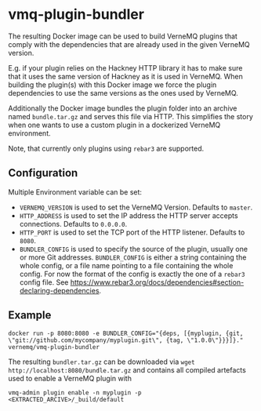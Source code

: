 # vmq-plugin-bundler

The resulting Docker image can be used to build VerneMQ plugins that
comply with the dependencies that are already used in the given
VerneMQ version.

E.g. if your plugin relies on the Hackney HTTP library it has to make
sure that it uses the same version of Hackney as it is used in VerneMQ.
When building the plugin(s) with this Docker image we force the
plugin dependencies to use the same versions as the ones used by VerneMQ.

Additionally the Docker image bundles the plugin folder into 
an archive named `bundle.tar.gz` and serves this file via HTTP.
This simplifies the story when one wants to use a custom plugin in
a dockerized VerneMQ environment.

Note, that currently only plugins using `rebar3` are supported.

## Configuration

Multiple Environment variable can be set:

- `VERNEMQ_VERSION` is used to set the VerneMQ Version. Defaults to `master`.
- `HTTP_ADDRESS` is used to set the IP address the HTTP server accepts connections. Defaults to `0.0.0.0`.
- `HTTP_PORT` is used to set the TCP port of the HTTP listener. Defaults to `8080`.
- `BUNDLER_CONFIG` is used to specify the source of the plugin, usually one or more Git addresses. `BUNDLER_CONFIG` is either a string containing the whole config, or a file name pointing to a file containing the whole config. For now the format of the config is exactly the one of a `rebar3` config file. See https://www.rebar3.org/docs/dependencies#section-declaring-dependencies.

## Example

    docker run -p 8080:8080 -e BUNDLER_CONFIG="{deps, [{myplugin, {git, \"git://github.com/mycompany/myplugin.git\", {tag, \"1.0.0\"}}}]}." vernemq/vmq-plugin-bundler


The resulting `bundler.tar.gz` can be downloaded via `wget http://localhost:8080/bundle.tar.gz` 
and contains all compiled artefacts used to enable a VerneMQ plugin with

`vmq-admin plugin enable -n myplugin -p <EXTRACTED_ARCIVE>/_build/default`

